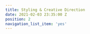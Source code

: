 ```yaml
---
title: Styling & Creative Direction
date: 2021-02-03 23:35:00 Z
position: 2
navigation_list_item: 'yes'
---
```


